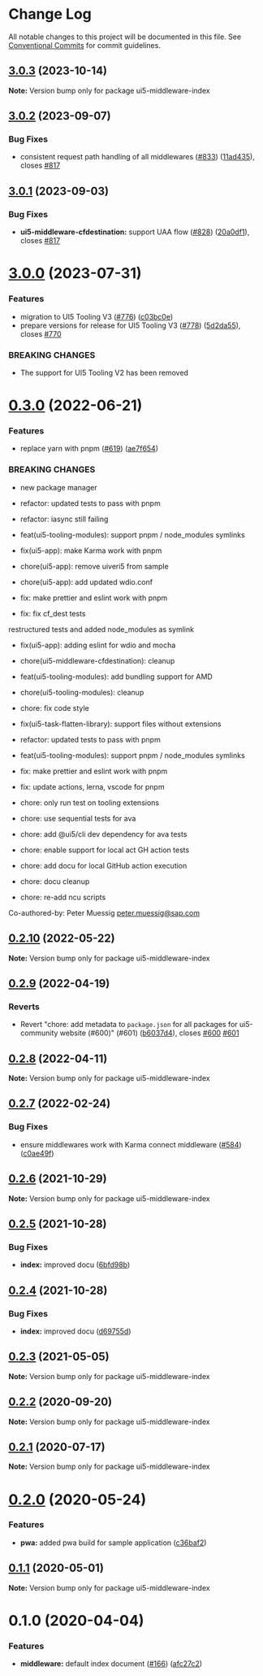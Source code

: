 # Change Log

All notable changes to this project will be documented in this file.
See [Conventional Commits](https://conventionalcommits.org) for commit guidelines.

## [3.0.3](https://github.com/ui5-community/ui5-ecosystem-showcase/compare/ui5-middleware-index@3.0.2...ui5-middleware-index@3.0.3) (2023-10-14)

**Note:** Version bump only for package ui5-middleware-index





## [3.0.2](https://github.com/ui5-community/ui5-ecosystem-showcase/compare/ui5-middleware-index@3.0.1...ui5-middleware-index@3.0.2) (2023-09-07)


### Bug Fixes

* consistent request path handling of all middlewares ([#833](https://github.com/ui5-community/ui5-ecosystem-showcase/issues/833)) ([11ad435](https://github.com/ui5-community/ui5-ecosystem-showcase/commit/11ad4356ddb6f8503ebf46039ad898b1c4aec7c9)), closes [#817](https://github.com/ui5-community/ui5-ecosystem-showcase/issues/817)





## [3.0.1](https://github.com/ui5-community/ui5-ecosystem-showcase/compare/ui5-middleware-index@3.0.0...ui5-middleware-index@3.0.1) (2023-09-03)


### Bug Fixes

* **ui5-middleware-cfdestination:** support UAA flow ([#828](https://github.com/ui5-community/ui5-ecosystem-showcase/issues/828)) ([20a0df1](https://github.com/ui5-community/ui5-ecosystem-showcase/commit/20a0df16155f1f29b190525163cac457816c8a54)), closes [#817](https://github.com/ui5-community/ui5-ecosystem-showcase/issues/817)





# [3.0.0](https://github.com/ui5-community/ui5-ecosystem-showcase/compare/ui5-middleware-index@0.3.0...ui5-middleware-index@3.0.0) (2023-07-31)


### Features

* migration to UI5 Tooling V3 ([#776](https://github.com/ui5-community/ui5-ecosystem-showcase/issues/776)) ([c03bc0e](https://github.com/ui5-community/ui5-ecosystem-showcase/commit/c03bc0e8a8d0b55d38510164c885022e11b597e6))
* prepare versions for release for UI5 Tooling V3 ([#778](https://github.com/ui5-community/ui5-ecosystem-showcase/issues/778)) ([5d2da55](https://github.com/ui5-community/ui5-ecosystem-showcase/commit/5d2da55e77513e026377aca799c413560c651f56)), closes [#770](https://github.com/ui5-community/ui5-ecosystem-showcase/issues/770)


### BREAKING CHANGES

* The support for UI5 Tooling V2 has been removed





# [0.3.0](https://github.com/ui5-community/ui5-ecosystem-showcase/compare/ui5-middleware-index@0.2.10...ui5-middleware-index@0.3.0) (2022-06-21)


### Features

* replace yarn with pnpm ([#619](https://github.com/ui5-community/ui5-ecosystem-showcase/issues/619)) ([ae7f654](https://github.com/ui5-community/ui5-ecosystem-showcase/commit/ae7f6544f010d4b97c8a4db28ea89d01389b5fb5))


### BREAKING CHANGES

* new package manager

* refactor: updated tests to pass with pnpm

* refactor: iasync still failing

* feat(ui5-tooling-modules): support pnpm / node_modules symlinks

* fix(ui5-app): make Karma work with pnpm

* chore(ui5-app): remove uiveri5 from sample

* chore(ui5-app): add updated wdio.conf

* fix: make prettier and eslint work with pnpm

* fix: fix cf_dest tests

restructured tests and added node_modules as symlink

* fix(ui5-app): adding eslint for wdio and mocha

* chore(ui5-middleware-cfdestination): cleanup

* feat(ui5-tooling-modules): add bundling support for AMD

* chore(ui5-tooling-modules): cleanup

* chore: fix code style

* fix(ui5-task-flatten-library): support files without extensions

* refactor: updated tests to pass with pnpm

* feat(ui5-tooling-modules): support pnpm / node_modules symlinks

* fix: make prettier and eslint work with pnpm

* fix: update actions, lerna, vscode for pnpm

* chore: only run test on tooling extensions

* chore: use sequential tests for ava

* chore: add @ui5/cli dev dependency for ava tests

* chore: enable support for local act GH action tests

* chore: add docu for local GitHub action execution

* chore: docu cleanup

* chore: re-add ncu scripts

Co-authored-by: Peter Muessig <peter.muessig@sap.com>





## [0.2.10](https://github.com/ui5-community/ui5-ecosystem-showcase/compare/ui5-middleware-index@0.2.9...ui5-middleware-index@0.2.10) (2022-05-22)

**Note:** Version bump only for package ui5-middleware-index





## [0.2.9](https://github.com/ui5-community/ui5-ecosystem-showcase/compare/ui5-middleware-index@0.2.8...ui5-middleware-index@0.2.9) (2022-04-19)


### Reverts

* Revert "chore: add metadata to `package.json` for all packages for ui5-community website (#600)" (#601) ([b6037d4](https://github.com/ui5-community/ui5-ecosystem-showcase/commit/b6037d4d397275ad2d83e7f18415c45a878c76bf)), closes [#600](https://github.com/ui5-community/ui5-ecosystem-showcase/issues/600) [#601](https://github.com/ui5-community/ui5-ecosystem-showcase/issues/601)





## [0.2.8](https://github.com/ui5-community/ui5-ecosystem-showcase/compare/ui5-middleware-index@0.2.7...ui5-middleware-index@0.2.8) (2022-04-11)

**Note:** Version bump only for package ui5-middleware-index





## [0.2.7](https://github.com/ui5-community/ui5-ecosystem-showcase/compare/ui5-middleware-index@0.2.6...ui5-middleware-index@0.2.7) (2022-02-24)


### Bug Fixes

* ensure middlewares work with Karma connect middleware ([#584](https://github.com/ui5-community/ui5-ecosystem-showcase/issues/584)) ([c0ae49f](https://github.com/ui5-community/ui5-ecosystem-showcase/commit/c0ae49fbcf49c6f667c86bfca291beefe6b74f27))





## [0.2.6](https://github.com/ui5-community/ui5-ecosystem-showcase/compare/ui5-middleware-index@0.2.5...ui5-middleware-index@0.2.6) (2021-10-29)

**Note:** Version bump only for package ui5-middleware-index





## [0.2.5](https://github.com/ui5-community/ui5-ecosystem-showcase/compare/ui5-middleware-index@0.2.4...ui5-middleware-index@0.2.5) (2021-10-28)


### Bug Fixes

* **index:** improved docu ([6bfd98b](https://github.com/ui5-community/ui5-ecosystem-showcase/commit/6bfd98bd6cff10a9cc1a5f26d9933cd654216666))





## [0.2.4](https://github.com/ui5-community/ui5-ecosystem-showcase/compare/ui5-middleware-index@0.2.3...ui5-middleware-index@0.2.4) (2021-10-28)


### Bug Fixes

* **index:** improved docu ([d69755d](https://github.com/ui5-community/ui5-ecosystem-showcase/commit/d69755d36a5d1604e37bf71fa60bc9295ce639a1))





## [0.2.3](https://github.com/ui5-community/ui5-ecosystem-showcase/compare/ui5-middleware-index@0.2.2...ui5-middleware-index@0.2.3) (2021-05-05)

**Note:** Version bump only for package ui5-middleware-index





## [0.2.2](https://github.com/petermuessig/ui5-ecosystem-showcase/compare/ui5-middleware-index@0.2.1...ui5-middleware-index@0.2.2) (2020-09-20)

**Note:** Version bump only for package ui5-middleware-index





## [0.2.1](https://github.com/petermuessig/ui5-ecosystem-showcase/compare/ui5-middleware-index@0.2.0...ui5-middleware-index@0.2.1) (2020-07-17)

**Note:** Version bump only for package ui5-middleware-index





# [0.2.0](https://github.com/petermuessig/ui5-ecosystem-showcase/compare/ui5-middleware-index@0.1.1...ui5-middleware-index@0.2.0) (2020-05-24)


### Features

* **pwa:** added pwa build for sample application ([c36baf2](https://github.com/petermuessig/ui5-ecosystem-showcase/commit/c36baf24ed93e4e3634374c7ddcd426b8818876f))





## [0.1.1](https://github.com/petermuessig/ui5-ecosystem-showcase/compare/ui5-middleware-index@0.1.0...ui5-middleware-index@0.1.1) (2020-05-01)

**Note:** Version bump only for package ui5-middleware-index





# 0.1.0 (2020-04-04)


### Features

* **middleware:** default index document ([#166](https://github.com/petermuessig/ui5-ecosystem-showcase/issues/166)) ([afc27c2](https://github.com/petermuessig/ui5-ecosystem-showcase/commit/afc27c2d8793440b517bbd90803d75ebf10d33ce))
